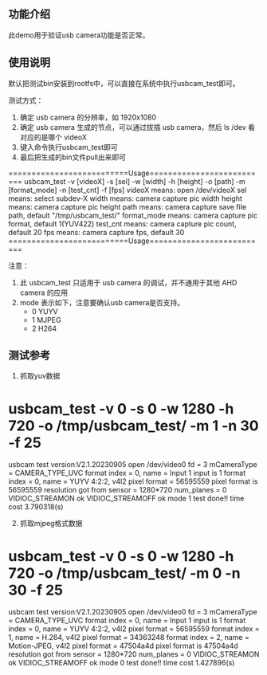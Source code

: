 ## 功能介绍
此demo用于验证usb camera功能是否正常。

## 使用说明
默认把测试bin安装到rootfs中，可以直接在系统中执行usbcam_test即可。

测试方式：
1. 确定 usb camera 的分辨率，如 1920x1080
2. 确定 usb camera 生成的节点，可以通过拔插 usb camera，然后 ls /dev 看对应的是哪个 videoX
3. 键入命令执行usbcam_test即可
4. 最后把生成的bin文件pull出来即可

==========================Usage==========================
usbcam_test -v [videoX] -s [sel] -w [width] -h [height] -o [path] -m [format_mode] -n [test_cnt] -f [fps]
videoX          means: open /dev/videoX
sel             means: select subdev-X
width           means: camera capture pic width
height          means: camera capture pic height
path            means: camera capture save file path, default "/tmp/usbcam_test/"
format_mode     means: camera capture pic format, default 1(YUV422)
test_cnt        means: camera capture pic count, default 20
fps             means: camera capture fps, default 30
==========================Usage==========================

注意：
1. 此 usbcam_test 只适用于 usb camera 的调试，并不通用于其他 AHD camera 的应用
2. mode 表示如下，注意要确认usb camera是否支持。
	- 0 YUYV
	- 1 MJPEG
	- 2 H264


## 测试参考

1. 抓取yuv数据
# usbcam_test -v 0 -s 0 -w 1280 -h 720 -o /tmp/usbcam_test/ -m 1 -n 30 -f 25
usbcam test version:V2.1.20230905
open /dev/video0 fd = 3
mCameraType = CAMERA_TYPE_UVC
format index = 0, name = Input 1
input is 1
format index = 0, name = YUYV 4:2:2, v4l2 pixel format = 56595559
 pixel format is 56595559
resolution got from sensor = 1280*720 num_planes = 0
VIDIOC_STREAMON ok
VIDIOC_STREAMOFF ok
mode 1 test done!!
time cost 3.790318(s)

2. 抓取mjpeg格式数据
# usbcam_test -v 0 -s 0 -w 1280 -h 720 -o /tmp/usbcam_test/ -m 0 -n 30 -f 25
usbcam test version:V2.1.20230905
open /dev/video0 fd = 3
mCameraType = CAMERA_TYPE_UVC
format index = 0, name = Input 1
input is 1
format index = 0, name = YUYV 4:2:2, v4l2 pixel format = 56595559
format index = 1, name = H.264, v4l2 pixel format = 34363248
format index = 2, name = Motion-JPEG, v4l2 pixel format = 47504a4d
 pixel format is 47504a4d
resolution got from sensor = 1280*720 num_planes = 0
VIDIOC_STREAMON ok
VIDIOC_STREAMOFF ok
mode 0 test done!!
time cost 1.427896(s)
